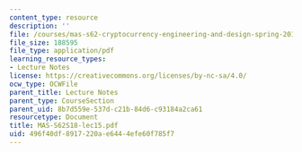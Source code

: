 ```yaml
---
content_type: resource
description: ''
file: /courses/mas-s62-cryptocurrency-engineering-and-design-spring-2018/496f40df8917220ae6444efe60f785f7_MAS-S62S18-lec15.pdf
file_size: 188595
file_type: application/pdf
learning_resource_types:
- Lecture Notes
license: https://creativecommons.org/licenses/by-nc-sa/4.0/
ocw_type: OCWFile
parent_title: Lecture Notes
parent_type: CourseSection
parent_uid: 8b7d559e-537d-c21b-84d6-c93184a2ca61
resourcetype: Document
title: MAS-S62S18-lec15.pdf
uid: 496f40df-8917-220a-e644-4efe60f785f7
---
```


